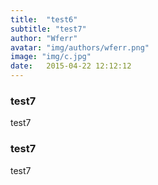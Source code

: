 ```yaml
---
title:  "test6"
subtitle: "test7"
author: "Wferr"
avatar: "img/authors/wferr.png"
image: "img/c.jpg"
date:   2015-04-22 12:12:12
---
```


### test7
test7

### test7
test7